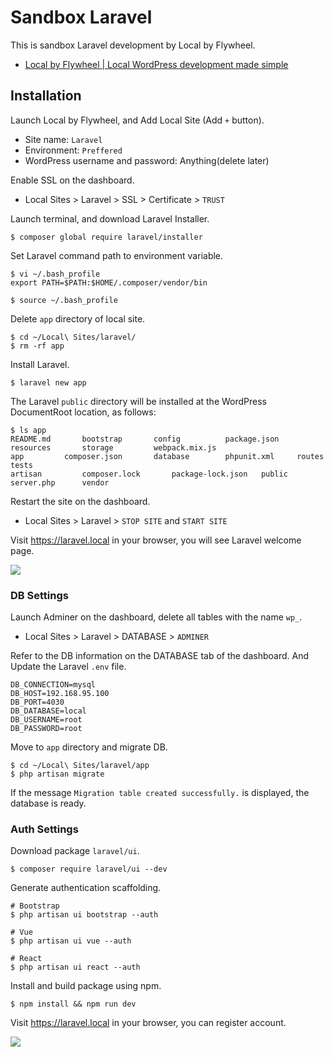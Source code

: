 # Sandbox Laravel

This is sandbox Laravel development by Local by Flywheel.

- [Local by Flywheel \| Local WordPress development made simple](https://localbyflywheel.com/)

## Installation

Launch Local by Flywheel, and Add Local Site (Add `+` button).

- Site name: `Laravel`
- Environment: `Preffered`
- WordPress username and password: Anything(delete later)

Enable SSL on the dashboard.

- Local Sites > Laravel > SSL > Certificate > `TRUST`

Launch terminal, and download Laravel Installer.

```
$ composer global require laravel/installer
```

Set Laravel command path to environment variable.

```
$ vi ~/.bash_profile
export PATH=$PATH:$HOME/.composer/vendor/bin

$ source ~/.bash_profile
```

Delete `app` directory of local site.

```
$ cd ~/Local\ Sites/laravel/
$ rm -rf app
```

Install Laravel.

```
$ laravel new app
```

The Laravel `public` directory will be installed at the WordPress DocumentRoot location, as follows:

```
$ ls app
README.md		bootstrap		config			package.json		resources		storage			webpack.mix.js
app			composer.json		database		phpunit.xml		routes			tests
artisan			composer.lock		package-lock.json	public			server.php		vendor
```

Restart the site on the dashboard.

- Local Sites > Laravel > `STOP SITE` and `START SITE`

Visit https://laravel.local in your browser, you will see Laravel welcome page.

![](https://user-images.githubusercontent.com/84167/69327641-322fb500-0c91-11ea-8d26-57851cbc860d.png)

### DB Settings

Launch Adminer on the dashboard, delete all tables with the name `wp_`.

- Local Sites > Laravel > DATABASE > `ADMINER`

Refer to the DB information on the DATABASE tab of the dashboard. And Update the Laravel `.env` file.

```
DB_CONNECTION=mysql
DB_HOST=192.168.95.100
DB_PORT=4030
DB_DATABASE=local
DB_USERNAME=root
DB_PASSWORD=root
```

Move to `app` directory and migrate DB.

```
$ cd ~/Local\ Sites/laravel/app
$ php artisan migrate
```

If the message `Migration table created successfully.` is displayed, the database is ready.

### Auth Settings

Download package `laravel/ui`.

```
$ composer require laravel/ui --dev
```

Generate authentication scaffolding.

```
# Bootstrap
$ php artisan ui bootstrap --auth

# Vue
$ php artisan ui vue --auth

# React
$ php artisan ui react --auth
```

Install and build package using npm.

```
$ npm install && npm run dev
```

Visit https://laravel.local in your browser, you can register account.

![](https://user-images.githubusercontent.com/84167/69327652-35c33c00-0c91-11ea-9b37-4768c0bb49c9.png)
